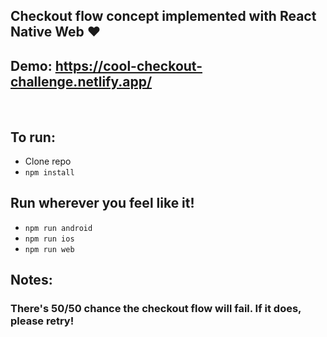 ## Checkout flow concept implemented with React Native Web ❤️

## Demo: https://cool-checkout-challenge.netlify.app/

<br>

## To run:

- Clone repo
- `npm install`

## Run wherever you feel like it!

- `npm run android`
- `npm run ios`
- `npm run web`

## Notes:

### There's 50/50 chance the checkout flow will fail. If it does, please retry!
